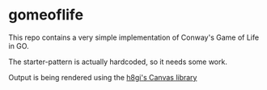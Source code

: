 # gomeoflife

This repo contains a very simple implementation of Conway's Game of Life in GO. 

The starter-pattern is actually hardcoded, so it needs some work. 

Output is being rendered using the [h8gi's Canvas library](https://github.com/h8gi/canvas)
